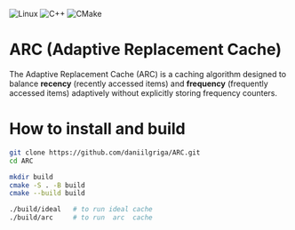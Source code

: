 ![Linux](https://img.shields.io/badge/Linux-FCC624?style=for-the-badge&logo=linux&logoColor=black)
![C++](https://img.shields.io/badge/c++-%2300599C.svg?style=for-the-badge&logo=c%2B%2B&logoColor=white)
![CMake](https://img.shields.io/badge/CMake-%23008FBA.svg?style=for-the-badge&logo=cmake&logoColor=white)

# ARC (Adaptive Replacement Cache)

The Adaptive Replacement Cache (ARC) is a caching algorithm designed to balance
**recency** (recently accessed items) and **frequency** (frequently accessed items) adaptively
without explicitly storing frequency counters.

# How to install and build

```bash
git clone https://github.com/daniilgriga/ARC.git
cd ARC

mkdir build
cmake -S . -B build
cmake --build build

./build/ideal   # to run ideal cache
./build/arc     # to run  arc  cache
```
